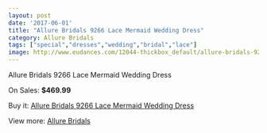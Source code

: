 ```yaml
---
layout: post
date: '2017-06-01'
title: "Allure Bridals 9266 Lace Mermaid Wedding Dress"
category: Allure Bridals
tags: ["special","dresses","wedding","bridal","lace"]
image: http://www.eudances.com/12044-thickbox_default/allure-bridals-9266-lace-mermaid-wedding-dress.jpg
---
```

Allure Bridals 9266 Lace Mermaid Wedding Dress

On Sales: **$469.99**
<a href="https://www.eudances.com/en/allure-bridals/3765-allure-bridals-9266-lace-mermaid-wedding-dress.html"><amp-img layout="responsive" width="600" height="600" src="//www.eudances.com/12044-thickbox_default/allure-bridals-9266-lace-mermaid-wedding-dress.jpg" alt="Allure Bridals 9266 Lace Mermaid Wedding Dress 0" /></a>
<a href="https://www.eudances.com/en/allure-bridals/3765-allure-bridals-9266-lace-mermaid-wedding-dress.html"><amp-img layout="responsive" width="600" height="600" src="//www.eudances.com/12047-thickbox_default/allure-bridals-9266-lace-mermaid-wedding-dress.jpg" alt="Allure Bridals 9266 Lace Mermaid Wedding Dress 1" /></a>
<a href="https://www.eudances.com/en/allure-bridals/3765-allure-bridals-9266-lace-mermaid-wedding-dress.html"><amp-img layout="responsive" width="600" height="600" src="//www.eudances.com/12046-thickbox_default/allure-bridals-9266-lace-mermaid-wedding-dress.jpg" alt="Allure Bridals 9266 Lace Mermaid Wedding Dress 2" /></a>
<a href="https://www.eudances.com/en/allure-bridals/3765-allure-bridals-9266-lace-mermaid-wedding-dress.html"><amp-img layout="responsive" width="600" height="600" src="//www.eudances.com/12045-thickbox_default/allure-bridals-9266-lace-mermaid-wedding-dress.jpg" alt="Allure Bridals 9266 Lace Mermaid Wedding Dress 3" /></a>

Buy it: [Allure Bridals 9266 Lace Mermaid Wedding Dress](https://www.eudances.com/en/allure-bridals/3765-allure-bridals-9266-lace-mermaid-wedding-dress.html "Allure Bridals 9266 Lace Mermaid Wedding Dress")

View more: [Allure Bridals](https://www.eudances.com/en/2-allure-bridals "Allure Bridals")